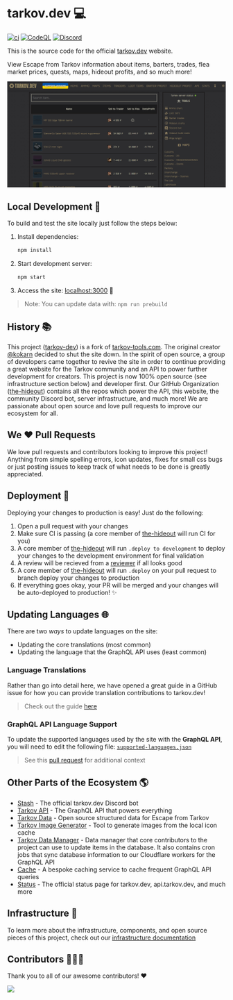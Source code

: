 # tarkov.dev 💻

[![ci](https://github.com/the-hideout/tarkov-dev/actions/workflows/ci.yml/badge.svg)](https://github.com/the-hideout/tarkov-dev/actions/workflows/ci.yml) [![CodeQL](https://github.com/the-hideout/tarkov-dev/actions/workflows/codeql-analysis.yml/badge.svg)](https://github.com/the-hideout/tarkov-dev/actions/workflows/codeql-analysis.yml) [![Discord](https://img.shields.io/discord/956236955815907388?color=7388DA&label=Discord)](https://discord.gg/XPAsKGHSzH)

This is the source code for the official [tarkov.dev](https://tarkov.dev) website.

View Escape from Tarkov information about items, barters, trades, flea market prices, quests, maps, hideout profits, and so much more!

![homepage](docs/assets/homepage.png)

## Local Development 🔨

To build and test the site locally just follow the steps below:

1. Install dependencies:

    ```bash
    npm install
    ````

1. Start development server:

    ```bash
    npm start
    ```

1. Access the site: [localhost:3000](http://localhost:3000/) 🎉

> Note: You can update data with: `npm run prebuild`

## History 📚

This project ([tarkov-dev](https://github.com/the-hideout/tarkov-dev)) is a fork of [tarkov-tools.com](https://github.com/kokarn/tarkov-tools). The original creator [@kokarn](https://github.com/kokarn) decided to shut the site down. In the spirit of open source, a group of developers came together to revive the site in order to continue providing a great website for the Tarkov community and an API to power further development for creators. This project is now 100% open source (see infrastructure section below) and developer first. Our GitHub Organization ([the-hideout](https://github.com/the-hideout)) contains all the repos which power the API, this website, the community Discord bot, server infrastructure, and much more! We are passionate about open source and love pull requests to improve our ecosystem for all.

## We ❤️ Pull Requests

We love pull requests and contributors looking to improve this project! Anything from simple spelling errors, icon updates, fixes for small css bugs or just posting issues to keep track of what needs to be done is greatly appreciated.

## Deployment 🚀

Deploying your changes to production is easy! Just do the following:

1. Open a pull request with your changes
1. Make sure CI is passing (a core member of [the-hideout](https://github.com/orgs/the-hideout/teams/core-contributors) will run CI for you)
1. A core member of [the-hideout](https://github.com/orgs/the-hideout/teams/core-contributors) will run `.deploy to development` to deploy your changes to the development environment for final validation
1. A review will be recieved from a [reviewer](https://github.com/orgs/the-hideout/teams/reviewers) if all looks good
1. A core member of [the-hideout](https://github.com/orgs/the-hideout/teams/core-contributors) will run `.deploy` on your pull request to branch deploy your changes to production
1. If everything goes okay, your PR will be merged and your changes will be auto-deployed to production! ✨

## Updating Languages 🌐

There are two *ways* to update languages on the site:

- Updating the core translations (most common)
- Updating the language that the GraphQL API uses (least common)

### Language Translations

Rather than go into detail here, we have opened a great guide in a GitHub issue for how you can provide translation contributions to tarkov.dev!

> Check out the guide [here](https://github.com/the-hideout/tarkov-dev/issues/175)

### GraphQL API Language Support

To update the supported languages used by the site with the **GraphQL API**, you will need to edit the following file: [`supported-languages.json`](https://github.com/the-hideout/tarkov-dev/blob/main/src/data/supported-languages.json)

> See this [pull request](https://github.com/the-hideout/tarkov-dev/pull/123) for additional context

## Other Parts of the Ecosystem 🌎

- [Stash](https://github.com/the-hideout/stash) - The official tarkov.dev Discord bot
- [Tarkov API](https://github.com/the-hideout/tarkov-api) - The GraphQL API that powers everything
- [Tarkov Data](https://github.com/TarkovTracker/tarkovdata/) - Open source structured data for Escape from Tarkov
- [Tarkov Image Generator](https://github.com/the-hideout/tarkov-image-generator) - Tool to generate images from the local icon cache
- [Tarkov Data Manager](https://github.com/the-hideout/tarkov-data-manager) - Data manager that core contributors to the project can use to update items in the database. It also contains cron jobs that sync database information to our Cloudflare workers for the GraphQL API
- [Cache](https://github.com/the-hideout/cache) - A bespoke caching service to cache frequent GraphQL API queries
- [Status](https://github.com/the-hideout/status) - The official status page for tarkov.dev, api.tarkov.dev, and much more

## Infrastructure 🧱

To learn more about the infrastructure, components, and open source pieces of this project, check out our [infrastructure documentation](https://github.com/the-hideout/.github/blob/main/profile/docs/infrastructure.md#opensource-notice-)

## Contributors 🧑‍🤝‍🧑

Thank you to all of our awesome contributors! ❤️

<a href="https://github.com/the-hideout/tarkov-dev/graphs/contributors">
  <img src="https://contrib.rocks/image?repo=the-hideout/tarkov-dev" />
</a>
